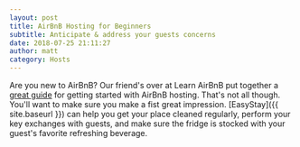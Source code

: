 ```yaml
---
layout: post
title: AirBnB Hosting for Beginners
subtitle: Anticipate & address your guests concerns
date: 2018-07-25 21:11:27
author: matt
category: Hosts
---
```


Are you new to AirBnB? Our friend's over at Learn AirBnB put together a [great guide](https://learnairbnb.com/airbnb-hosting-beginners-guide/) for getting started with AirBnB hosting. That's not all though. You'll want to make sure you make a fist great impression. [EasyStay]({{ site.baseurl }}) can help you get your place cleaned regularly, perform your key exchanges with guests, and make sure the fridge is stocked with your guest's favorite refreshing beverage. 

